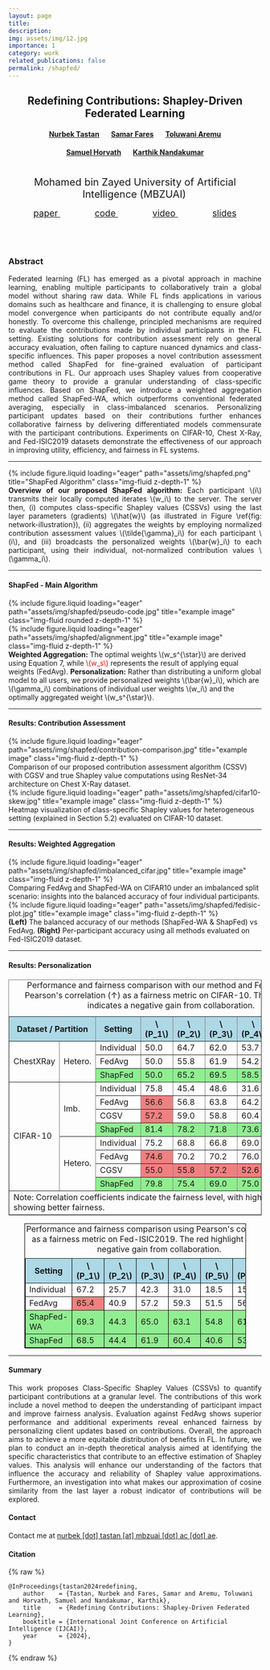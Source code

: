 ```yaml
---
layout: page
title: 
description: 
img: assets/img/12.jpg
importance: 1
category: work
related_publications: false
permalink: /shapfed/
---
```



<div style="text-align: center; margin-bottom: 15px">
    <h2 style="font-weight: bold;">Redefining Contributions: Shapley-Driven Federated Learning</h2> 
    <h4>
        <strong style="margin-right: 20px;"><a href="https://tnurbek.github.io/" target="_blank" rel="noopener noreferrer">Nurbek Tastan</a></strong>
        <strong style="margin-right: 20px;"><a href="https://www.linkedin.com/in/samarfares/" rel="noopener noreferrer">Samar Fares</a></strong>
        <strong><a href="https://www.toluwaniaremu.com/" target="_blank" rel="noopener noreferrer">Toluwani Aremu</a></strong>
    </h4>
    <h4>
        <strong style="margin-right: 20px;"><a href="https://samuelhorvath.github.io/" target="_blank" rel="noopener noreferrer">Samuel Horvath</a></strong>
        <strong><a href="https://www.sprintai.org/nkarthik" target="_blank" rel="noopener noreferrer">Karthik Nandakumar</a></strong>
    </h4>
    <div style="display: flex; justify-content: center; align-items: center; gap: 40px;">
        <div style="text-align: center; position: relative; max-width: 80%; margin-top: 20px;">
            <sup style="padding-right: 3px; font-size: 20px; font-weight: normal;">Mohamed bin Zayed University of Artificial Intelligence (MBZUAI)</sup>
        </div>
    </div>
</div>
<div class="row">
    <div class="col-sm-12">
        <div class="b-container" style="text-align: center; margin-bottom: 20px;"> 
            <a href="" target="_blank" rel="noopener noreferrer" class="btn" style="font-size: 1.1rem; text-transform: lowercase; border-radius: 1.05rem; padding: .7rem 2.14rem;"> <i class="fa-solid fa-file-pdf"></i>  Paper </a> 
            <a href="https://github.com/tnurbek/shapfed/" target="_blank" rel="noopener noreferrer" class="btn" style="font-size: 1.1rem; text-transform: lowercase; border-radius: 1.05rem; padding: .7rem 2.14rem;"> <i class="fa-solid fa-code"></i>  Code </a> 
            <a href="" target="_blank" rel="noopener noreferrer" class="btn" style="font-size: 1.1rem; text-transform: lowercase; border-radius: 1.05rem; padding: .7rem 2.14rem;"> <i class="fa-brands fa-youtube"></i>  Video </a> 
            <a href="" target="_blank" rel="noopener noreferrer" class="btn" style="font-size: 1.1rem; text-transform: lowercase; border-radius: 1.05rem; padding: .7rem 2.14rem;"> <i class="fa-solid fa-file-powerpoint"></i>  Slides </a> 
        </div>
    </div>
</div>


<div class="row justify-content-between" style="margin-top: 75px;">
    <div class="col-sm-9 mx-auto"> 
        <h3 class="text-center" style="font-weight: bold;"><b>Abstract</b></h3> 
        <p style="text-align: justify;">
            Federated learning (FL) has emerged as a pivotal approach in machine learning, enabling multiple participants to collaboratively train a global model without sharing raw data. While FL finds applications in various domains such as healthcare and finance, it is challenging to ensure global model convergence when participants do not contribute equally and/or honestly. To overcome this challenge, principled mechanisms are required to evaluate the contributions made by individual participants in the FL setting. Existing solutions for contribution assessment rely on general accuracy evaluation, often failing to capture nuanced dynamics and class-specific influences. This paper proposes a novel contribution assessment method called ShapFed for fine-grained evaluation of participant contributions in FL. Our approach uses Shapley values from cooperative game theory to provide a granular understanding of class-specific influences. Based on ShapFed, we introduce a weighted aggregation method called ShapFed-WA, which outperforms conventional federated averaging, especially in class-imbalanced scenarios. Personalizing participant updates based on their contributions further enhances collaborative fairness by delivering differentiated models commensurate with the participant contributions. Experiments on CIFAR-10, Chest X-Ray, and Fed-ISIC2019 datasets demonstrate the effectiveness of our approach in improving utility, efficiency, and fairness in FL systems.
        </p>
    </div>
</div>

<hr>


<!-- Every project has a beautiful feature showcase page. -->
<!-- It's easy to include images in a flexible 3-column grid format. -->
<!-- Make your photos 1/3, 2/3, or full width. -->

<!-- To give your project a background in the portfolio page, just add the img tag to the front matter like so: -->

<div class="row">
    <div class="col-sm-12 mt-3 mt-md-0">
        {% include figure.liquid loading="eager" path="assets/img/shapfed.png" title="ShapFed Algorithm" class="img-fluid z-depth-1" %} 
    </div>
</div>
<div class="caption text-left" style="text-align: justify;">
    <b>Overview of our proposed ShapFed algorithm:</b> Each participant \(i\) transmits their locally computed iterates \(w_i\) to the server. The server then, (i) computes class-specific Shapley values (CSSVs) using the last layer parameters (gradients) \(\hat{w}\) (as illustrated in Figure \ref{fig: network-illustration}), (ii) aggregates the weights by employing normalized contribution assessment values \(\tilde{\gamma}_i\) for each participant \(i\), and (iii) broadcasts the personalized weights \(\bar{w}_i\) to each participant, using their individual, not-normalized contribution values \(\gamma_i\). 
</div>

<hr>

#### **ShapFed - Main Algorithm** 

<div class="row justify-content-between">
    <div class="col-sm-5 mx-auto">
        {% include figure.liquid loading="eager" path="assets/img/shapfed/pseudo-code.jpg" title="example image" class="img-fluid rounded z-depth-1" %}
    </div>
    <div class="col-sm-7">
        {% include figure.liquid loading="eager" path="assets/img/shapfed/alignment.jpg" title="example image" class="img-fluid z-depth-1" %}
        <div class="caption text-left">
            <b>Weighted Aggregation:</b> The optimal weights \(w_s^{\star}\) are derived using Equation 7, while <span style="color: red;">\(w_s\)</span> represents the result of applying equal weights (FedAvg). <b>Personalization:</b> Rather than distributing a uniform global model to all users, we provide personalized weights \(\bar{w}_i\), which are \(\gamma_i\) combinations of individual user weights \(w_i\) and the optimally aggregated weight \(w_s^{\star}\). 
        </div> 
    </div>
</div>

<hr>

#### **Results: Contribution Assessment**

<div class="row justify-content-between">
    <div class="col-sm-5 mx-auto">
        {% include figure.liquid loading="eager" path="assets/img/shapfed/contribution-comparison.jpg" title="example image" class="img-fluid z-depth-1" %}
        <div class="caption text-left">
            Comparison of our proposed contribution assessment algorithm (CSSV) with CGSV and true Shapley value computations using ResNet-34 architecture on Chest X-Ray dataset.
        </div>
    </div>
    <div class="col-sm-7">
        {% include figure.liquid loading="eager" path="assets/img/shapfed/cifar10-skew.jpg" title="example image" class="img-fluid z-depth-1" %}
        <div class="caption text-left">
            Heatmap visualization of class-specific Shapley values for heterogeneous setting (explained in Section 5.2) evaluated on CIFAR-10 dataset.
        </div> 
    </div>
</div>

<hr>

#### **Results: Weighted Aggregation**

<div class="row justify-content-between">
    <div class="col-sm-9 mx-auto">
        {% include figure.liquid loading="eager" path="assets/img/shapfed/imbalanced_cifar.jpg" title="example image" class="img-fluid z-depth-1" %}
        <div class="caption text-left">
            Comparing FedAvg and ShapFed-WA on CIFAR10 under an imbalanced split scenario: insights into the balanced accuracy of four individual participants. 
        </div>
    </div>
</div>


<div class="row justify-content-between">
    <div class="col-sm-8 mx-auto">
        {% include figure.liquid loading="eager" path="assets/img/shapfed/fedisic-plot.jpg" title="example image" class="img-fluid z-depth-1" %}
        <div class="caption text-left">
            <b>(Left)</b> The balanced accuracy of our methods (ShapFed-WA & ShapFed) vs FedAvg. <b>(Right)</b> Per-participant accuracy using all methods evaluated on Fed-ISIC2019 dataset. 
        </div>
    </div>
</div>

<hr> 

#### **Results: Personalization**

<!-- <table border="1" style="width:100%; border-collapse: collapse;" class="text-center">
    <caption>Performance and fairness comparison with our method and FedAvg. We use Pearson's correlation (↑) as a fairness metric on CIFAR-10. The red highlight indicates a negative gain from collaboration.</caption>
    <thead>
        <tr style="background-color: lightblue;">
            <th colspan="2">Dataset / Partition</th>
            <th>Setting</th>
            <th>P1</th>
            <th>P2</th>
            <th>P3</th>
            <th>P4</th>
            <th>P5</th>
            <th>Corr.</th>
        </tr>
    </thead>
    <tbody>
        <tr>
            <td rowspan="3">ChestXRay</td>
            <td rowspan="3">Hetero.</td>
            <td>Individual</td>
            <td>50.0</td>
            <td>64.7</td>
            <td>62.0</td>
            <td>53.7</td>
            <td>50.0</td>
            <td>---</td>
        </tr>
        <tr>
            <td>FedAvg</td>
            <td>50.0</td>
            <td>55.8</td>
            <td>61.9</td>
            <td>54.2</td>
            <td>50.0</td>
            <td>0.82</td>
        </tr>
        <tr style="background-color: lightgreen;">
            <td>ShapFed</td>
            <td style="background-color: lightgreen;">50.0</td>
            <td style="background-color: lightgreen;">65.2</td>
            <td style="background-color: lightgreen;">69.5</td>
            <td style="background-color: lightgreen;">58.5</td>
            <td style="background-color: lightgreen;">50.0</td>
            <td style="background-color: lightgreen; font-weight: bold;">0.93</td>
        </tr>
        <tr>
            <td rowspan="8">CIFAR-10</td>
            <td rowspan="4">Imb.</td>
            <td>Individual</td>
            <td>75.8</td>
            <td>45.4</td>
            <td>48.6</td>
            <td>31.6</td>
            <td>---</td>
            <td>---</td>
        </tr>
        <tr>
            <td>FedAvg</td>
            <td style="background-color: lightred;">56.6</td>
            <td>56.8</td>
            <td>63.8</td>
            <td>64.2</td>
            <td>---</td>
            <td>-0.60</td>
        </tr>
        <tr>
            <td>CGSV</td>
            <td style="background-color: lightred;">57.2</td>
            <td>59.0</td>
            <td>58.8</td>
            <td>60.4</td>
            <td>---</td>
            <td>-0.98</td>
        </tr>
        <tr style="background-color: lightgreen;">
            <td>ShapFed</td>
            <td style="background-color: lightgreen;">81.4</td>
            <td style="background-color: lightgreen;">78.2</td>
            <td style="background-color: lightgreen;">71.8</td>
            <td style="background-color: lightgreen;">73.6</td>
            <td style="background-color: lightgreen;">---</td>
            <td style="background-color: lightgreen; font-weight: bold;">0.74</td>
        </tr>
        <tr>
            <td rowspan="4">Hetero.</td>
            <td>Individual</td>
            <td>75.2</td>
            <td>68.8</td>
            <td>66.8</td>
            <td>69.0</td>
            <td>---</td>
            <td>---</td>
        </tr>
        <tr>
            <td>FedAvg</td>
            <td>74.6</td>
            <td>70.2</td>
            <td>70.2</td>
            <td>76.0</td>
            <td>---</td>
            <td>0.53</td>
        </tr>
        <tr>
            <td>CGSV</td>
            <td style="background-color: lightred;">55.0</td>
            <td style="background-color: lightred;">55.8</td>
            <td style="background-color: lightred;">57.2</td>
            <td style="background-color: lightred;">52.6</td>
            <td>---</td>
            <td>-0.26</td>
        </tr>
        <tr style="background-color: lightgreen;">
            <td>ShapFed</td>
            <td style="background-color: lightgreen;">79.8</td>
            <td style="background-color: lightgreen;">75.4</td>
            <td style="background-color: lightgreen;">69.0</td>
            <td style="background-color: lightgreen;">75.0</td>
            <td style="background-color: lightgreen;">---</td>
            <td style="background-color: lightgreen; font-weight: bold;">0.90</td>
        </tr>
    </tbody>
</table> -->


<table style="width: 100%; border-collapse: collapse; margin-top: 20px;" border="1" class="text-center">
    <caption>Performance and fairness comparison with our method and FedAvg. We use Pearson's correlation (&#8593;) as a fairness metric on CIFAR-10. The red highlight indicates a negative gain from collaboration.</caption>
    <thead>
        <tr style="background-color: lightblue;">
            <th colspan="2">Dataset / Partition</th>
            <th>Setting</th>
            <th>\(P_1\)</th>
            <th>\(P_2\)</th>
            <th>\(P_3\)</th>
            <th>\(P_4\)</th>
            <th>\(P_5\)</th>
            <th>Corr.</th>
        </tr>
    </thead>
    <tbody>
        <tr>
            <td rowspan="3">ChestXRay</td>
            <td rowspan="3">Hetero.</td>
            <td>Individual</td>
            <td>50.0</td>
            <td>64.7</td>
            <td>62.0</td>
            <td>53.7</td>
            <td>50.0</td>
            <td>---</td>
        </tr>
        <tr>
            <td>FedAvg</td>
            <td>50.0</td>
            <td>55.8</td>
            <td>61.9</td>
            <td>54.2</td>
            <td>50.0</td>
            <td>0.82</td>
        </tr>
        <tr style="background-color: lightgreen;">
            <td>ShapFed</td>
            <td>50.0</td>
            <td>65.2</td>
            <td>69.5</td>
            <td>58.5</td>
            <td>50.0</td>
            <td><strong>0.93</strong></td>
        </tr>
        <tr>
            <td rowspan="8">CIFAR-10</td>
            <td rowspan="4">Imb.</td>
            <td>Individual</td>
            <td>75.8</td>
            <td>45.4</td>
            <td>48.6</td>
            <td>31.6</td>
            <td>---</td>
            <td>---</td>
        </tr>
        <tr>
            <td>FedAvg</td>
            <td style="background-color: lightcoral;">56.6</td>
            <td>56.8</td>
            <td>63.8</td>
            <td>64.2</td>
            <td>---</td>
            <td>-0.60</td>
        </tr>
        <tr>
            <td>CGSV</td>
            <td style="background-color: lightcoral;">57.2</td>
            <td>59.0</td>
            <td>58.8</td>
            <td>60.4</td>
            <td>---</td>
            <td>-0.98</td>
        </tr>
        <tr style="background-color: lightgreen;">
            <td>ShapFed</td>
            <td>81.4</td>
            <td>78.2</td>
            <td>71.8</td>
            <td>73.6</td>
            <td>---</td>
            <td><strong>0.74</strong></td>
        </tr>
        <tr>
            <td rowspan="4">Hetero.</td>
            <td>Individual</td>
            <td>75.2</td>
            <td>68.8</td>
            <td>66.8</td>
            <td>69.0</td>
            <td>---</td>
            <td>---</td>
        </tr>
        <tr>
            <td>FedAvg</td>
            <td style="background-color: lightcoral;">74.6</td>
            <td>70.2</td>
            <td>70.2</td>
            <td>76.0</td>
            <td>---</td>
            <td>0.53</td>
        </tr>
        <tr>
            <td>CGSV</td>
            <td style="background-color: lightcoral;">55.0</td>
            <td style="background-color: lightcoral;">55.8</td>
            <td style="background-color: lightcoral;">57.2</td>
            <td style="background-color: lightcoral;">52.6</td>
            <td>---</td>
            <td>-0.26</td>
        </tr>
        <tr style="background-color: lightgreen;">
            <td>ShapFed</td>
            <td>79.8</td>
            <td>75.4</td>
            <td>69.0</td>
            <td>75.0</td>
            <td>---</td>
            <td><strong>0.90</strong></td>
        </tr>
    </tbody>
    <tfoot>
        <tr>
            <td colspan="9">Note: Correlation coefficients indicate the fairness level, with higher values showing better fairness.</td>
        </tr>
    </tfoot>
</table>


<!-- <table border="1" style="width:87.5%; border-collapse: collapse; margin: auto;" class="text-center">
    <caption>Performance and fairness comparison using Pearson's correlation (↑) as a fairness metric on Fed-ISIC2019. The red highlight indicates a negative gain from collaboration.</caption>
    <thead>
        <tr style="background-color: lightblue;">
            <th>Setting</th>
            <th>P1</th>
            <th>P2</th>
            <th>P3</th>
            <th>P4</th>
            <th>P5</th>
            <th>P6</th>
            <th>Corr.</th>
        </tr>
    </thead>
    <tbody>
        <tr>
            <td>Individual</td>
            <td>67.2</td>
            <td>25.7</td>
            <td>42.3</td>
            <td>31.0</td>
            <td>18.5</td>
            <td>15.6</td>
            <td>---</td>
        </tr>
        <tr>
            <td>FedAvg</td>
            <td style="background-color: lightcoral;">65.4</td>
            <td>40.9</td>
            <td>57.2</td>
            <td>59.3</td>
            <td>51.5</td>
            <td>56.2</td>
            <td>0.63</td>
        </tr>
        <tr style="background-color: lightgreen;">
            <td>ShapFed-WA</td>
            <td>69.3</td>
            <td>44.3</td>
            <td>65.0</td>
            <td>63.1</td>
            <td>54.8</td>
            <td>61.2</td>
            <td>0.62</td>
        </tr>
        <tr style="background-color: lightgreen;">
            <td>ShapFed</td>
            <td>68.5</td>
            <td>44.4</td>
            <td>61.9</td>
            <td>60.4</td>
            <td>40.6</td>
            <td>53.2</td>
            <td style="font-weight: bold;">0.84</td>
        </tr>
    </tbody>
</table> -->


<table style="width: 87.5%; margin: auto; border-collapse: collapse; border: 1px solid black;" border="1" class="text-center">
    <caption style="margin-bottom: 8px;">Performance and fairness comparison using Pearson's correlation (&#8593;) as a fairness metric on Fed-ISIC2019. The red highlight indicates a negative gain from collaboration.</caption>
    <thead>
        <tr style="background-color: lightblue;">
            <th>Setting</th>
            <th>\(P_1\)</th>
            <th>\(P_2\)</th>
            <th>\(P_3\)</th>
            <th>\(P_4\)</th>
            <th>\(P_5\)</th>
            <th>\(P_6\)</th>
            <th>Corr.</th>
        </tr>
    </thead>
    <tbody>
        <tr>
            <td>Individual</td>
            <td>67.2</td>
            <td>25.7</td>
            <td>42.3</td>
            <td>31.0</td>
            <td>18.5</td>
            <td>15.6</td>
            <td>---</td>
        </tr>
        <tr>
            <td>FedAvg</td>
            <td style="background-color: lightcoral;">65.4</td>
            <td>40.9</td>
            <td>57.2</td>
            <td>59.3</td>
            <td>51.5</td>
            <td>56.2</td>
            <td>0.63</td>
        </tr>
        <tr style="background-color: lightgreen;">
            <td>ShapFed-WA</td>
            <td>69.3</td>
            <td>44.3</td>
            <td>65.0</td>
            <td>63.1</td>
            <td>54.8</td>
            <td>61.2</td>
            <td>0.62</td>
        </tr>
        <tr style="background-color: lightgreen;">
            <td>ShapFed</td>
            <td>68.5</td>
            <td>44.4</td>
            <td>61.9</td>
            <td>60.4</td>
            <td>40.6</td>
            <td>53.2</td>
            <td><strong>0.84</strong></td>
        </tr>
    </tbody>
</table>


<hr>

#### **Summary**

<p align="justify">This work proposes Class-Specific Shapley Values (CSSVs) to quantify participant contributions at a granular level. The contributions of this work include a novel method to deepen the understanding of participant impact and improve fairness analysis. Evaluation against FedAvg shows superior performance and additional experiments reveal enhanced fairness by personalizing client updates based on contributions. Overall, the approach aims to achieve a more equitable distribution of benefits in FL. In future, we plan to conduct an in-depth theoretical analysis aimed at identifying the specific characteristics that contribute to an effective estimation of Shapley values. This analysis will enhance our understanding of the factors that influence the accuracy and reliability of Shapley value approximations. Furthermore, an investigation into what makes our approximation of cosine similarity from the last layer a robust indicator of contributions will be explored.</p>

<!-- The code is simple.
Just wrap your images with `<div class="col-sm">` and place them inside `<div class="row">` (read more about the <a href="https://getbootstrap.com/docs/4.4/layout/grid/">Bootstrap Grid</a> system).
To make images responsive, add `img-fluid` class to each; for rounded corners and shadows use `rounded` and `z-depth-1` classes.
Here's the code for the last row of images above: -->

#### **Contact**
<p>
  Contact me at <a href="mailto:nurbek.tastan@mbzuai.ac.ae">nurbek [dot] tastan [at] mbzuai [dot] ac [dot] ae</a>. 
</p>


#### **Citation**
{% raw %}

```
@InProceedings{tastan2024redefining,
    author    = {Tastan, Nurbek and Fares, Samar and Aremu, Toluwani and Horvath, Samuel and Nandakumar, Karthik},
    title     = {Redefining Contributions: Shapley-Driven Federated Learning}, 
    booktitle = {International Joint Conference on Artificial Intelligence (IJCAI)},
    year      = {2024},
}
```

{% endraw %}
